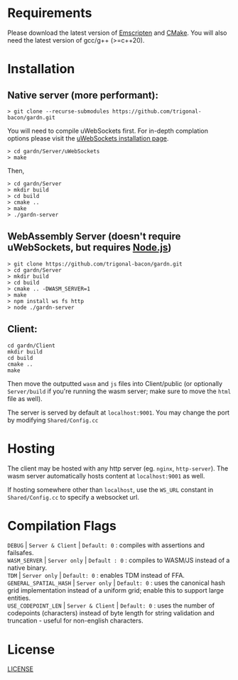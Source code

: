 
# Requirements
Please download the latest version of [Emscripten](https://emscripten.org/docs/getting_started/downloads.html) and [CMake](https://cmake.org/download/). You will also need the latest version of gcc/g++ (>=c++20).

# Installation

## Native server (more performant):
```
> git clone --recurse-submodules https://github.com/trigonal-bacon/gardn.git
```
You will need to compile uWebSockets first. For in-depth complation options please visit the [uWebSockets installation page](https://github.com/uNetworking/uWebSockets/tree/master).
```
> cd gardn/Server/uWebSockets
> make
```
Then,
```
> cd gardn/Server
> mkdir build
> cd build
> cmake ..
> make
> ./gardn-server
```

## WebAssembly Server (doesn't require uWebSockets, but requires [Node.js](https://nodejs.org/en/download))
```
> git clone https://github.com/trigonal-bacon/gardn.git
> cd gardn/Server
> mkdir build
> cd build
> cmake .. -DWASM_SERVER=1
> make
> npm install ws fs http
> node ./gardn-server
```

## Client:
```
cd gardn/Client
mkdir build
cd build
cmake ..
make
```
Then move the outputted ``wasm`` and ``js`` files into Client/public (or optionally ``Server/build`` if you're running the wasm server; make sure to move the ``html`` file as well).

The server is served by default at ``localhost:9001``. You may change the port by modifying ``Shared/Config.cc``

# Hosting 
The client may be hosted with any http server (eg. ``nginx``, ``http-server``). The wasm server automatically hosts content at ``localhost:9001`` as well.

If hosting somewhere other than ``localhost``, use the  ``WS_URL`` constant in ``Shared/Config.cc`` to specify a websocket url.

# Compilation Flags

``DEBUG`` | ``Server & Client`` | ``Default: 0`` : compiles with assertions and failsafes. <br>
``WASM_SERVER`` | ``Server only`` | ``Default : 0`` : compiles to WASM/JS instead of a native binary. <br>
``TDM`` | ``Server only`` | ``Default: 0`` : enables TDM instead of FFA.<br>
``GENERAL_SPATIAL_HASH`` | ``Server only`` | ``Default: 0`` : uses the canonical hash grid implementation instead of a uniform grid; enable this to support large entities. <br>
``USE_CODEPOINT_LEN`` | ``Server & Client`` | ``Default: 0`` : uses the number of codepoints (characters) instead of byte length for string validation and truncation - useful for non-english characters.

# License
[LICENSE](./LICENSE)